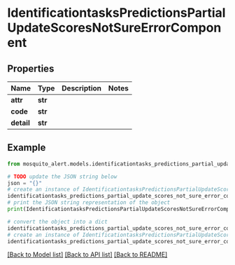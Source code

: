 # IdentificationtasksPredictionsPartialUpdateScoresNotSureErrorComponent


## Properties

Name | Type | Description | Notes
------------ | ------------- | ------------- | -------------
**attr** | **str** |  | 
**code** | **str** |  | 
**detail** | **str** |  | 

## Example

```python
from mosquito_alert.models.identificationtasks_predictions_partial_update_scores_not_sure_error_component import IdentificationtasksPredictionsPartialUpdateScoresNotSureErrorComponent

# TODO update the JSON string below
json = "{}"
# create an instance of IdentificationtasksPredictionsPartialUpdateScoresNotSureErrorComponent from a JSON string
identificationtasks_predictions_partial_update_scores_not_sure_error_component_instance = IdentificationtasksPredictionsPartialUpdateScoresNotSureErrorComponent.from_json(json)
# print the JSON string representation of the object
print(IdentificationtasksPredictionsPartialUpdateScoresNotSureErrorComponent.to_json())

# convert the object into a dict
identificationtasks_predictions_partial_update_scores_not_sure_error_component_dict = identificationtasks_predictions_partial_update_scores_not_sure_error_component_instance.to_dict()
# create an instance of IdentificationtasksPredictionsPartialUpdateScoresNotSureErrorComponent from a dict
identificationtasks_predictions_partial_update_scores_not_sure_error_component_from_dict = IdentificationtasksPredictionsPartialUpdateScoresNotSureErrorComponent.from_dict(identificationtasks_predictions_partial_update_scores_not_sure_error_component_dict)
```
[[Back to Model list]](../README.md#documentation-for-models) [[Back to API list]](../README.md#documentation-for-api-endpoints) [[Back to README]](../README.md)


